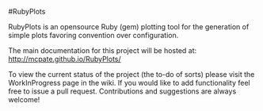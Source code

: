 #RubyPlots

RubyPlots is an opensource Ruby (gem) plotting tool for the generation of simple plots favoring convention over configuration.

The main documentation for this project will be hosted at: http://mcpate.github.io/RubyPlots/

To view the current status of the project (the to-do of sorts) please visit the WorkInProgress page in the wiki. If you would like to add functionality feel free to issue a pull request. Contributions and suggestions are always welcome!
